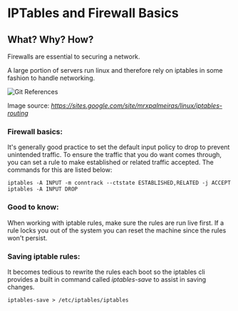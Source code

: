 # IPTables and Firewall Basics

## What? Why? How?
Firewalls are essential to securing a network. 

A large portion of servers run linux and therefore rely on iptables in some fashion to handle networking. 

![Git References](images/iptables-diagram.png)

Image source: *https://sites.google.com/site/mrxpalmeiras/linux/iptables-routing*

### Firewall basics:

It's generally good practice to set the default input policy to drop to prevent unintended traffic.
To ensure the traffic that you do want comes through, you can set a rule to make established or related 
traffic accepted. The commands for this are listed below:

```
iptables -A INPUT -m conntrack --ctstate ESTABLISHED,RELATED -j ACCEPT
iptables -A INPUT DROP

```

### Good to know:

When working with iptable rules, make sure the rules are run live first. If a rule locks you out of the system you can reset the machine since the rules won't 
persist. 

### Saving iptable rules:

It becomes tedious to rewrite the rules each boot so the iptables cli provides a built in command called <i>iptables-save</i> to assist in saving changes.

```
iptables-save > /etc/iptables/iptables
```